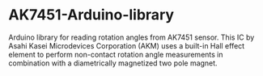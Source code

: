 # AK7451-Arduino-library
Arduino library for reading rotation angles from AK7451 sensor. This IC by Asahi Kasei Microdevices Corporation (AKM) uses a built-in Hall effect element to perform non-contact rotation angle measurements in combination with a diametrically magnetized two pole magnet.

